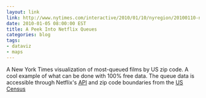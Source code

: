 ```yaml
---
layout: link
link: http://www.nytimes.com/interactive/2010/01/10/nyregion/20100110-netflix-map.html
date: 2010-01-05 08:00:00 EST
title: A Peek Into Netflix Queues
categories: blog
tags:
- dataviz
- maps
---
```


A New York Times visualization of most-queued films by US zip code. A cool example of what can be done with 100% free data. The queue data is accessible through Netflix's [API](http://developer.netflix.com/) and zip code boundaries from the [US Census](http://www.census.gov/geo/www/tiger/zip1999.html)
